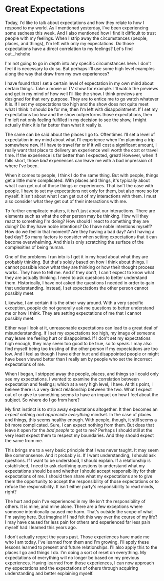 # Great Expectations

Today, I'd like to talk about expectations and how they relate to how I respond to my world. As I mentioned yesterday, I've been experiencing some sadness this week. And I also mentioned how I find it difficult to trust people with my feelings. When I strip away the circumstances (people, places, and things), I'm left with only my expectations. Do those expectations have a direct correlation to my feelings? Let's find out...hehehe

I'm not going to go in depth into any specific circumstances here. I don't feel it is necessary to do so. But perhaps I'll use some high level examples along the way that draw from my own experiences?

I have found that I set a certain level of expectation in my own mind about certain things. Take a movie or TV show for example. I'll watch the previews and get in my mind of how well I'll like the show. I think previews are designed for that very purpose. They are to entice me to go watch whatever it is. If I set my expectations too high and the show does not quite meet what I think it should be for me, then I'm left with disappointment. If I set my expectations too low and the show outperforms those expectations, then I'm left not only feeling fulfilled in my decision to see the show, I might actually think it is far better than what it really is.

The same can be said about the places I go to. Oftentimes I'll set a level of expectation in my mind about what I'll experience when I'm planning a trip somewhere new. If I have to travel far or if it will cost a significant amount, I really want that place to delivery an experience well worth the cost or travel time. If the experience is far better than I expected, great! However, when if falls short, those *bad* experiences can leave me with a bad impression of where I've been.

When it comes to people, I think I do the same thing. But with people, things get a little more complicated. With places and things, it's typically about what I can get out of those things or experiences. That isn't the case with people. I have to set my expectations not only for them, but also more so for myself. It isn't about what I can get out of my interactions with them. I must also consider what they get out of their interactions with me.

To further complicate matters, it isn't just about our interactions. There are elements such as what the other person may be thinking. How will they react to something I'm doing? How should I react to something they are doing? Do they have noble intentions? Do I have noble intentions myself? How do we feel in that moment? Are they having a bad day? Am I having a bad day? So many factors to consider when setting expectations that it can become overwhelming. And this is only scratching the surface of the complexities of being human.

One of the problems I run into is I get it in my head about what they are probably thinking. But that's solely based on how I think about things. I cannot possible know what they are thinking or how their thought process works. They have to tell me. And if they don't, I can't expect to know what they are actually thinking. I need to ask questions to better understand them. Historically, I have not asked the questions I needed in order to gain that understanding. Instead, I set expectations the other person cannot possibly meet.

Likewise, I am certain it is the other way around. With a very specific exception, people do not generally ask me questions to better understand me or how I think. They are setting expectations of me that I cannot possibly meet.

Either way I look at it, unreasonable expectations can lead to a great deal of misunderstanding. If I set my expectations too high, my image of someone may leave me feeling hurt or disappointed. If I don't set my expectations high enough, they may seem too good to be true, so to speak. I may also find myself being too trusting of the other person if my expectations are too low. And I feel as though I have either hurt and disappointed people or might have been viewed better than I really am by people who set the incorrect expectations of me.

When I began, I stripped away the people, places, and things so I could only see my expectations. I wanted to examine the correlation between expectation and feelings; which at a very high level, I have. At this point, I believe there is a very direct relationship between the two. What I expect out of or give to something seems to have an impact on how I feel about the subject. So where do I go from here?

My first instinct is to strip away expectations altogether. It then becomes an *expect nothing and appreciate everything* mindset. In the case of places and things, this seems healthy enough. With people, though, it still seems a bit more complicated. Sure, I can expect nothing from them. But does that leave it open for the *bad people* to get to me? Perhaps I should still at the very least expect them to respect my boundaries. And they should expect the same from me.

This brings me to a very basic principle that I was never taught. It may seem like commonsense. And it probably is. If I want understanding, I should ask questions. If I want to be understood, I should explain. If a relationship is established, I need to ask clarifying questions to understand what my expectations should be and whether I should accept responsibility for their expectations of me. I should then share what my expectations are to give them the opportunity to accept the responsibility of those expectations or to refuse the responsibility. It isn't either party's responsibility to read minds, right?

The hurt and pain I've experienced in my life isn't the responsibility of others. It is mine, and mine alone. There are a few exceptions where someone intentionally caused me harm. That's outside the scope of what I'm saying here. But imagine if I had felt this way over the course of my life? I may have caused far less pain for others and experienced far less pain myself had I learned this years ago.

I don't actually regret the years past. Those experiences have made me who I am today. I've learned from them and I'm growing. I'll apply these lessons learned to present and future relationships. I'll also apply this to the places I go and things I do. I'm doing a sort of reset on everything. My expectations of everything will no longer be based on my previous experiences. Having learned from those experiences, I can now approach my expectations and the expectations of others through acquiring understanding and better explaining myself.